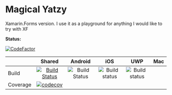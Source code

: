 # Magical Yatzy #

Xamarin.Forms version. I use it as a playground for anything I would like to try with XF

**Status:**

[![CodeFactor](https://www.codefactor.io/repository/github/anton-makarevich/magicalyatzyxf/badge)](https://www.codefactor.io/repository/github/anton-makarevich/magicalyatzyxf)

|   |Shared   |Android   |iOS   |UWP   |Mac
|:-|:-:|:-:|:-:|:-:|:-:|
|Build   |[![Build Status](https://dev.azure.com/antonmakarevich/Magical%20Yatzy%20XF/_apis/build/status/anton-makarevich.MagicalYatzyXF?branchName=develop)](https://dev.azure.com/antonmakarevich/Magical%20Yatzy%20XF/_build/latest?definitionId=1?branchName=develop)   |![Build Status](https://build.appcenter.ms/v0.1/apps/f3ea501e-6034-41bc-9bcf-a09f902a2485/branches/develop/badge)   |![Build status](https://build.appcenter.ms/v0.1/apps/b932b5bb-bcd4-4e03-be0b-db4b42878a8a/branches/develop/badge)   |![Build status](https://build.appcenter.ms/v0.1/apps/7d5d1bea-d0c5-409d-9ef5-9337fa29b9b8/branches/develop/badge)   |   |
|Coverage   |[![codecov](https://codecov.io/gh/anton-makarevich/MagicalYatzyXF/branch/develop/graph/badge.svg)](https://codecov.io/gh/anton-makarevich/MagicalYatzyXF)   |   |   |   |   |


